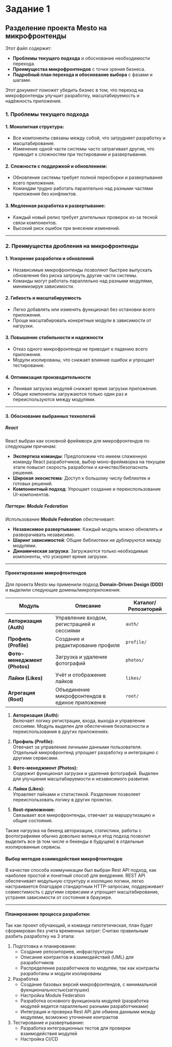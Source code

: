 # Задание 1

## Разделение проекта Mesto на микрофронтенды
Этот файл содержит:
- **Проблемы текущего подхода** и обоснование необходимости перехода.
- **Преимущества микрофронтендов** с точки зрения бизнеса.
- **Подробный план перехода и обоснование выбора** с фазами и шагами.

Этот документ поможет убедить бизнес в том, что переход на микрофронтенды улучшит разработку, масштабируемость и надёжность приложения.

### 1. Проблемы текущего подхода

#### 1. **Монолитная структура**:
- Все компоненты связаны между собой, что затрудняет разработку и масштабирование.
- Изменение одной части системы часто затрагивает другие, что приводит к сложностям при тестировании и развертывании.

#### 2. **Сложности с поддержкой и обновлением**:
- Обновление системы требует полной пересборки и развертывания всего приложения.
- Командам трудно работать параллельно над разными частями приложения без конфликтов.

#### 3. **Медленная разработка и развертывание**:
- Каждый новый релиз требует длительных проверок из-за тесной связи компонентов.
- Высокий риск ошибок при внесении изменений.

---


### 2. Преимущества дробления на микрофронтенды

#### 1. **Ускорение разработки и обновлений**
- Независимые микрофронтенды позволяют быстрее выпускать обновления без риска затронуть другие части системы.
- Команды могут работать параллельно над разными модулями, минимизируя зависимости.

#### 2. **Гибкость и масштабируемость**
- Легко добавлять или изменять функционал без остановки всего приложения.
- Проще масштабировать конкретные модули в зависимости от нагрузки.

#### 3. **Повышение стабильности и надежности**
- Отказ одного микрофронтенда не приводит к падению всего приложения.
- Модули изолированы, что снижает влияние ошибок и упрощает тестирование.

#### 4. **Оптимизация производительности**
- Ленивая загрузка модулей снижает время загрузки приложения.
- Общие компоненты загружаются только один раз и переиспользуются между модулями.

---

#### 3. Обоснование выбранных технологий
##### React
React выбран как основной фреймворк для микрофронтендов по следующим причинам:
- **Экспертиза команды**: Предположим что имеем слаженную команду React разработчиков, выбор моно-фреймворка на текущем этапе повысит скорость разработки и качество/безопасноть решения.
- **Широкая экосистема**: Доступ к большому числу библиотек и готовых решений.
- **Компонентный подход**: Упрощает создание и переиспользование UI-компонентов.

##### Паттерн: **Module Federation**
Использование **Module Federation** обеспечивает:
- **Независимое развертывание**: Каждый модуль можно обновлять и разворачивать независимо.
- **Шаринг зависимостей**: Общие библиотеки не дублируются между модулями.
- **Динамическая загрузка**: Загружаются только необходимые компоненты, что ускоряет время загрузки.

---

#### Проектирование микрофтонтендов
Для проекта Mesto мы применили подход **Domain-Driven Design (DDD)** и выделили следующие домены/микроприложения:

| Модуль                       | Описание                                    | Каталог/Репозиторий |
|------------------------------|----------------------------------------------|---------------------|
| **Авторизация (Auth)**       | Управление входом, регистрацией и сессиями | `auth/`             |
| **Профиль (Profile)**        | Создание и редактирование профиля          | `profile/`          |
| **Фото-менеджмент (Photos)** | Загрузка и удаление фотографий   | `photos/`           |
| **Лайки (Likes)**            | Учёт и отображение лайков                | `likes/`            |
| **Агрегация (Root)**         | Объединение микрофронтендов в единое приложение | `root/`             |


1. **Авторизация (Auth):**  
   Включает логику регистрации, входа, выхода и управление сессиями. Модуль выделен для обеспечения безопасности и переиспользования в других приложениях.

2. **Профиль (Profile):**  
   Отвечает за управление личными данными пользователя. Отдельный микрофронтенд упрощает разработку и интеграцию с другими сервисами.

3. **Фото-менеджмент (Photos):**  
   Содержит функционал загрузки и удаления фотографий. Выделен для улучшения масштабируемости и независимого развития.

4. **Лайки (Likes):**  
   Управляет лайками и статистикой. Разделение позволяет переиспользовать логику в других проектах.

5. **Root-приложение:**  
   Связывает все микрофронтенды, отвечает за маршрутизацию и общие состояния.

Также нагрузка на бекенд авторизации, статистики, работы с фоотографиями обычно довольно велика,и этод подход позволит выделить все (в том числе и бекенды в будущем) в отдельные изолированные сервисы.


#### Выбор методов взаимодействия микрофтонтендов
В качестве способа коммуникации был выбран Rest API подход, как наиболее простой и понятный способ для внедрения.
REST API обеспечивает модульную структуру и изоляцию логики, легко настраивается благодаря стандартным HTTP-запросам, поддерживает совместимость с другими сервисами и упрощает масштабирование, устраняя зависимости от состояния в браузере.

---


#### Планирование процесса разработки:
Так как проект обучающий, и команда гипотетическая, план будет сформирован без учета временных затрат:
Считаю правильным разбить разработку на 3 этапа:
1. Подготовка и планирование:
    - Создание репозиториев, инфраструктуры
    - Описание контрактов и взаимодействий (UML) для разработчиков
    - Распределение разработчиков по модулям, так как контракты разработаны и модули изолированы
2. Разработка
    - Создание базовых версий микрофронтендов, c минимальной фукнциональностью(заглушек)
    - Настройка Module Federation
    - Разработка основного функционала модулей (разработка модулей ведется параллельно разными разработчиками)
    - Интеграция и проверка Rest API для обмена данными между модулями, возможно уточнение контрактов
3. Тестирование и развертывание:
    - Разработка интеграционных тестов для проверки взаимодействия модулей
    - Настройка CI/CD
